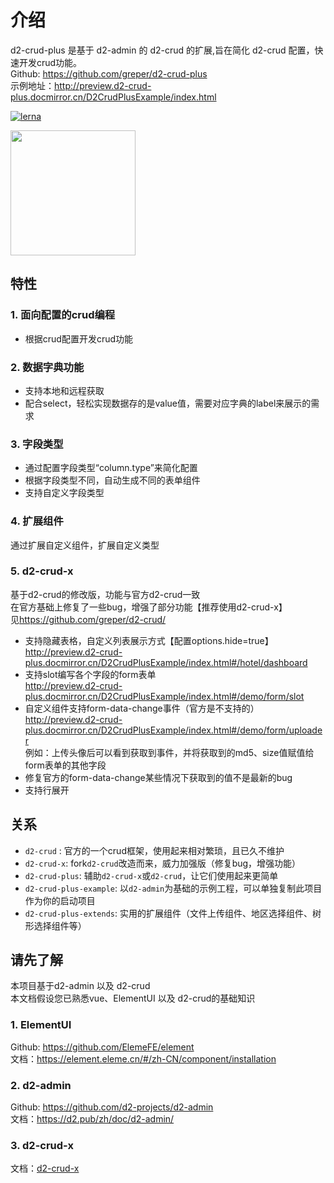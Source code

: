 # 介绍
d2-crud-plus 是基于 d2-admin 的 d2-crud 的扩展,旨在简化 d2-crud 配置，快速开发crud功能。   
Github: <https://github.com/greper/d2-crud-plus>    
示例地址：<http://preview.d2-crud-plus.docmirror.cn/D2CrudPlusExample/index.html>

[![lerna](https://img.shields.io/badge/maintained%20with-lerna-cc00ff.svg)](https://lerna.js.org/)

<a href="https://github.com/d2-projects/d2-admin" target="_blank"><img src="https://raw.githubusercontent.com/d2-projects/d2-admin/master/docs/image/d2-admin%402x.png" width="200"></a>


## 特性
### 1. 面向配置的crud编程 
* 根据crud配置开发crud功能

### 2. 数据字典功能  
* 支持本地和远程获取
* 配合select，轻松实现数据存的是value值，需要对应字典的label来展示的需求

### 3. 字段类型
* 通过配置字段类型“column.type”来简化配置
* 根据字段类型不同，自动生成不同的表单组件
* 支持自定义字段类型

### 4. 扩展组件  
通过扩展自定义组件，扩展自定义类型

### 5. d2-crud-x
基于d2-crud的修改版，功能与官方d2-crud一致   
在官方基础上修复了一些bug，增强了部分功能【推荐使用d2-crud-x】   
见<https://github.com/greper/d2-crud/>   
* 支持隐藏表格，自定义列表展示方式【配置options.hide=true】     
<http://preview.d2-crud-plus.docmirror.cn/D2CrudPlusExample/index.html#/hotel/dashboard> 
* 支持slot编写各个字段的form表单     
<http://preview.d2-crud-plus.docmirror.cn/D2CrudPlusExample/index.html#/demo/form/slot> 
* 自定义组件支持form-data-change事件（官方是不支持的）   
<http://preview.d2-crud-plus.docmirror.cn/D2CrudPlusExample/index.html#/demo/form/uploader>    
例如：上传头像后可以看到获取到事件，并将获取到的md5、size值赋值给form表单的其他字段
* 修复官方的form-data-change某些情况下获取到的值不是最新的bug  
* 支持行展开


## 关系
* `d2-crud` : 官方的一个crud框架，使用起来相对繁琐，且已久不维护
* `d2-crud-x`: fork`d2-crud`改造而来，威力加强版（修复bug，增强功能）
* `d2-crud-plus`: 辅助`d2-crud-x`或`d2-crud`，让它们使用起来更简单
* `d2-crud-plus-example`: 以`d2-admin`为基础的示例工程，可以单独复制此项目作为你的启动项目
* `d2-crud-plus-extends`: 实用的扩展组件（文件上传组件、地区选择组件、树形选择组件等）


## 请先了解
本项目基于d2-admin 以及 d2-crud   
本文档假设您已熟悉vue、ElementUI 以及 d2-crud的基础知识
### 1. ElementUI
Github: <https://github.com/ElemeFE/element>  
文档：<https://element.eleme.cn/#/zh-CN/component/installation> 
### 2. d2-admin
Github: <https://github.com/d2-projects/d2-admin>  
文档：<https://d2.pub/zh/doc/d2-admin/> 
### 3. d2-crud-x
文档：[d2-crud-x](../d2-crud-x/)

